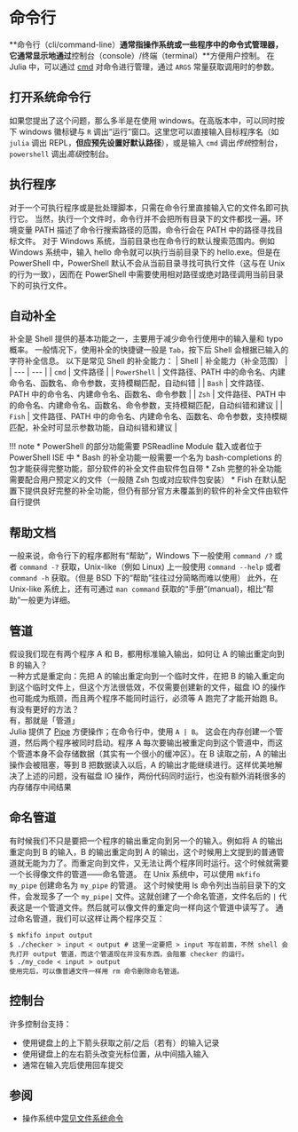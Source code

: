 # 命令行
**命令行（cli/command-line）**通常指操作系统或一些程序中的命令式管理器，它通常显示地通过**控制台（console）/终端（terminal）**方便用户控制。
在 Julia 中，可以通过 [cmd](../advanced/cmd.md) 对命令进行管理，通过 `ARGS` 常量获取调用时的参数。

## 打开系统命令行
如果您提出了这个问题，那么多半是在使用 windows。在高版本中，可以同时按下 windows 徽标键与 `R` 调出“运行”窗口。这里您可以直接输入目标程序名（如 `julia` 调出 REPL，**但应预先设置好默认路径**），或是输入 `cmd` 调出*传统*控制台，`powershell` 调出*高级*控制台。

## 执行程序
对于一个可执行程序或是批处理脚本，只需在命令行里直接输入它的文件名即可执行它。
当然，执行一个文件时，命令行并不会把所有目录下的文件都找一遍。环境变量 PATH 描述了命令行搜索路径的范围，命令行会在 PATH 中的路径寻找目标文件。
对于 Windows 系统，当前目录也在命令行的默认搜索范围内。例如 Windows 系统中，输入 hello 命令就可以执行当前目录下的 hello.exe。但是在 PowerShell 中，PowerShell 默认不会从当前目录寻找可执行文件（这与在 Unix 的行为一致），因而在 PowerShell 中需要使用相对路径或绝对路径调用当前目录下的可执行文件。

## 自动补全
补全是 Shell 提供的基本功能之一，主要用于减少命令行使用中的输入量和 typo 概率。
一般情况下，使用补全的快捷键一般是 `Tab`，按下后 Shell 会根据已输入的字符补全信息。
以下是常见 Shell 的补全能力：
| Shell | 补全能力（补全范围） |
| --- | --- |
| `cmd` | 文件路径 |
| `PowerShell` | 文件路径、PATH 中的命令名、内建命令名、函数名、命令参数，支持模糊匹配，自动纠错 |
| `Bash` | 文件路径、PATH 中的命令名、内建命令名、函数名、命令参数 |
| `Zsh` | 文件路径、PATH 中的命令名、内建命令名、函数名、命令参数，支持模糊匹配，自动纠错和建议 |
| `Fish` | 文件路径、PATH 中的命令名、内建命令名、函数名、命令参数，支持模糊匹配，补全时可显示参数功能，自动纠错和建议 |

!!! note
	* PowerShell 的部分功能需要 PSReadline Module 载入或者位于 PowerShell ISE 中
	* Bash 的补全功能一般需要一个名为 bash-completions 的包才能获得完整功能，部分软件的补全文件由软件包自带
	* Zsh 完整的补全功能需要配合用户预定义的文件（一般随 Zsh 包或对应软件包安装）
	* Fish 在默认配置下提供良好完整的补全功能，但仍有部分官方未覆盖到的软件的补全文件由软件自行提供

## 帮助文档
一般来说，命令行下的程序都附有“帮助”，Windows 下一般使用 `command /?` 或者 `command -?` 获取，Unix-like（例如 Linux) 上一般使用 `command --help` 或者 `command -h` 获取。（但是 BSD 下的“帮助”往往过分简略而难以使用）
此外，在 Unix-like 系统上，还有可通过 `man command` 获取的“手册”(manual)，相比“帮助”一般更为详细。

## 管道
假设我们现在有两个程序 A 和 B，都用标准输入输出，如何让 A 的输出重定向到 B 的输入？\
一种方式是重定向：先把 A 的输出重定向到一个临时文件，在把 B 的输入重定向到这个临时文件上，但这个方法很低效，不仅需要创建新的文件，磁盘 IO 的操作也可能成为瓶颈，而且两个程序不能同时运行，必须等 A 跑完了才能开始跑 B。有没有更好的方法？\
有，那就是「管道」\
Julia 提供了 [Pipe](../advanced/io.md) 方便操作；在命令行中，使用 `A | B`。
这会在内存创建一个管道，然后两个程序被同时启动。程序 A 每次要输出被重定向到这个管道中，而这个管道本身不会存储数据（其实有一个很小的缓冲区）。在 B 读取之前，A 的输出操作会被阻塞，等到 B 把数据读入以后，A 的输出才能继续进行。这样优美地解决了上述的问题，没有磁盘 IO 操作，两份代码同时运行，也没有额外消耗很多的内存储存中间结果

## 命名管道
有时候我们不只是要把一个程序的输出重定向到另一个的输入。例如将 A 的输出重定向到 B 的输入，B 的输出重定向到 A 的输出，这个时候用上文提到的普通管道就无能为力了。而重定向到文件，又无法让两个程序同时运行。这个时候就需要一个长得像文件的管道——命名管道。
在 Unix 系统中，可以使用 `mkfifo my_pipe` 创建命名为 `my_pipe` 的管道。
这个时候使用 ls 命令列出当前目录下的文件，会发现多了一个 `my_pipe|` 文件。这就创建了一个命名管道，文件名后的 `|` 代表这是一个管道文件。然后就可以像文件的重定向一样向这个管道中读写了。
通过命名管道，我们可以这样让两个程序交互：
```shell
$ mkfifo input output
$ ./checker > input < output # 这里一定要把 > input 写在前面，不然 shell 会先打开 output 管道，而这个管道现在并没有东西，会阻塞 checker 的运行。
$ ./my_code < input > output
使用完后，可以像普通文件一样用 rm 命令删除命名管道。
```

## 控制台
许多控制台支持：
- 使用键盘上的上下箭头获取之前/之后（若有）的输入记录
- 使用键盘上的左右箭头改变光标位置，从中间插入输入
- 通常在输入完后使用回车提交

## 参阅
- 操作系统中[常见文件系统命令](filesystem.md#常见命令)

[^1]: https://oi-wiki.org/tools/cmd/
